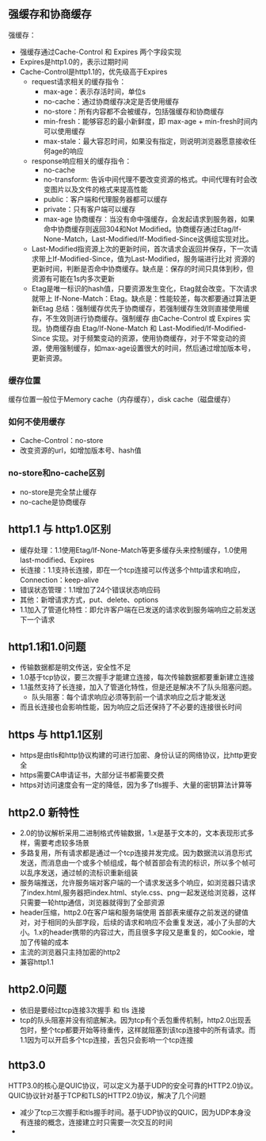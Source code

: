 ## 强缓存和协商缓存
强缓存：
+ 强缓存通过Cache-Control 和 Expires 两个字段实现
+ Expires是http1.0的，表示过期时间
+ Cache-Control是http1.1的，优先级高于Expires
  + request请求相关的缓存指令：
    + max-age：表示存活时间，单位s
    + no-cache：通过协商缓存决定是否使用缓存
    + no-store：所有内容都不会被缓存，包括强缓存和协商缓存
    + min-fresh：能够容忍的最小新鲜度，即 max-age + min-fresh时间内 可以使用缓存
    + max-stale：最大容忍时间，如果没有指定，则说明浏览器愿意接收任何age的响应
  + response响应相关的缓存指令：
    + no-cache
    + no-transform: 告诉中间代理不要改变资源的格式。中间代理有时会改变图片以及文件的格式来提高性能
    + public：客户端和代理服务器都可以缓存
    + private：只有客户端可以缓存
    + max-age
协商缓存：当没有命中强缓存，会发起请求到服务器，如果命中协商缓存则返回304和Not Modified。协商缓存通过Etag/If-None-Match，Last-Modified/If-Modified-Since这俩组实现对比。
  + Last-Modified指资源上次的更新时间，首次请求会返回并保存，下一次请求带上If-Modified-Since，值为Last-Modified，服务端进行比对 资源的更新时间，判断是否命中协商缓存。缺点是：保存的时间只具体到秒，但资源有可能在1s内多次更新
  + Etag是唯一标识的hash值，只要资源发生变化，Etag就会改变。下次请求就带上 If-None-Match：Etag。缺点是：性能较差，每次都要通过算法更新Etag
总结：强制缓存优先于协商缓存，若强制缓存生效则直接使用缓存，不生效则进行协商缓存。强制缓存 由Cache-Control 或 Expires 实现。协商缓存由 Etag/If-None-Match 和 Last-Modified/If-Modified-Since 实现。对于频繁变动的资源，使用协商缓存，对于不常变动的资源，使用强制缓存，如max-age设置很大的时间，然后通过增加版本号，更新资源。
### 缓存位置
缓存位置一般位于Memory cache（内存缓存），disk cache（磁盘缓存）
### 如何不使用缓存
+ Cache-Control：no-store
+ 改变资源的url，如增加版本号、hash值
### no-store和no-cache区别
+ no-store是完全禁止缓存
+ no-cache是协商缓存

## http1.1 与 http1.0区别
+ 缓存处理：1.1使用Etag/If-None-Match等更多缓存头来控制缓存，1.0使用last-modified、Expires
+ 长连接：1.1支持长连接，即在一个tcp连接可以传送多个http请求和响应，Connection：keep-alive
+ 错误状态管理：1.1增加了24个错误状态响应码
+ 其他：新增请求方式，put、delete、options
+ 1.1加入了管道化特性：即允许客户端在已发送的请求收到服务端响应之前发送下一个请求
## http1.1和1.0问题
+ 传输数据都是明文传送，安全性不足
+ 1.0基于tcp协议，要三次握手才能建立连接，每次传输数据都要重新建立连接
+ 1.1虽然支持了长连接，加入了管道化特性，但是还是解决不了队头阻塞问题。
  + 队头阻塞：每个请求响应必须等到前一个请求响应之后才能发送
+ 而且长连接也会影响性能，因为响应之后还保持了不必要的连接很长时间
## https 与 http1.1区别
+ https是由tls和http协议构建的可进行加密、身份认证的网络协议，比http更安全
+ https需要CA申请证书，大部分证书都需要交费
+ https对访问速度会有一定的降低，因为多了tls握手、大量的密钥算法计算等
## http2.0 新特性
+ 2.0的协议解析采用二进制格式传输数据，1.x是基于文本的，文本表现形式多样，需要考虑较多场景
+ 多路复用，所有请求都是通过一个tcp连接并发完成。因为数据流以消息形式发送，而消息由一个或多个帧组成，每个帧首部会有流的标识，所以多个帧可以乱序发送，通过帧的流标识重新组装
+ 服务端推送，允许服务端对客户端的一个请求发送多个响应，如浏览器只请求了index.html,服务器把index.html、style.css、png一起发送给浏览器，这样只需要一轮http通信，浏览器就得到了全部资源
+ header压缩，http2.0在客户端和服务端使用 首部表来缓存之前发送的键值对，对于相同的头部字段，后续的请求和响应不会重复发送，减小了头部的大小。1.x的header携带的内容过大，而且很多字段又是重复的，如Cookie，增加了传输的成本
+ 主流的浏览器只主持加密的http2
+ 兼容http1.1
## http2.0问题
+ 依旧是要经过tcp连接3次握手 和 tls 连接
+ tcp的队头阻塞并没有彻底解决。因为tcp有个丢包重传机制，http2.0出现丢包时，整个tcp都要开始等待重传，这样就阻塞到该tcp连接中的所有请求。而1.1因为可以开启多个tcp连接，丢包只会影响一个tcp连接
## http3.0
HTTP3.0的核心是QUIC协议，可以定义为基于UDP的安全可靠的HTTP2.0协议。
QUIC协议针对基于TCP和TLS的HTTP2.0协议，解决了几个问题
+ 减少了tcp三次握手和tls握手时间。基于UDP协议的QUIC，因为UDP本身没有连接的概念，连接建立时只需要一次交互的时间
+ 